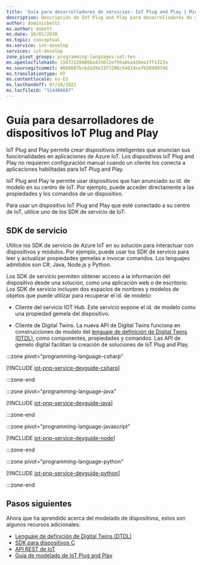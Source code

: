 ```yaml
---
title: 'Guía para desarrolladores de servicios: IoT Plug and Play | Microsoft Docs'
description: Descripción de IoT Plug and Play para desarrolladores de servicios de C
author: dominicbetts
ms.author: dobett
ms.date: 10/01/2020
ms.topic: conceptual
ms.service: iot-develop
services: iot-develop
zone_pivot_groups: programming-languages-set-ten
ms.openlocfilehash: 156f2228800ba433012ef95a8ea410ea1ff1223a
ms.sourcegitcommit: 8669087bcbda39e3377296c54014ce7b58909746
ms.translationtype: HT
ms.contentlocale: es-ES
ms.lasthandoff: 07/18/2021
ms.locfileid: "114406687"
---
```

# <a name="iot-plug-and-play-service-developer-guide"></a>Guía para desarrolladores de dispositivos IoT Plug and Play

IoT Plug and Play permite crear dispositivos inteligentes que anuncian sus funcionalidades en aplicaciones de Azure IoT. Los dispositivos IoT Plug and Play no requieren configuración manual cuando un cliente los conecta a aplicaciones habilitadas para IoT Plug and Play.

IoT Plug and Play le permite usar dispositivos que han anunciado su id. de modelo en su centro de IoT. Por ejemplo, puede acceder directamente a las propiedades y los comandos de un dispositivo.

Para usar un dispositivo IoT Plug and Play que esté conectado a su centro de IoT, utilice uno de los SDK de servicio de IoT:

## <a name="service-sdks"></a>SDK de servicio

Utilice los SDK de servicio de Azure IoT en su solución para interactuar con dispositivos y módulos. Por ejemplo, puede usar los SDK de servicio para leer y actualizar propiedades gemelas e invocar comandos. Los lenguajes admitidos son C#, Java, Node.js y Python.

Los SDK de servicio permiten obtener acceso a la información del dispositivo desde una solución, como una aplicación web o de escritorio. Los SDK de servicio incluyen dos espacios de nombres y modelos de objetos que puede utilizar para recuperar el id. de modelo:

- Cliente del servicio IOT Hub. Este servicio expone el id. de modelo como una propiedad gemela del dispositivo.

- Cliente de Digital Twins. La nueva API de Digital Twins funciona en construcciones de modelo del [lenguaje de definición de Digital Twins (DTDL)](concepts-digital-twin.md), como componentes, propiedades y comandos. Las API de gemelo digital facilitan la creación de soluciones de IoT Plug and Play.

:::zone pivot="programming-language-csharp"

[!INCLUDE [iot-pnp-service-devguide-csharp](../../includes/iot-pnp-service-devguide-csharp.md)]

:::zone-end

:::zone pivot="programming-language-java"

[!INCLUDE [iot-pnp-service-devguide-java](../../includes/iot-pnp-service-devguide-java.md)]

:::zone-end

:::zone pivot="programming-language-javascript"

[!INCLUDE [iot-pnp-service-devguide-node](../../includes/iot-pnp-service-devguide-node.md)]

:::zone-end

:::zone pivot="programming-language-python"

[!INCLUDE [iot-pnp-service-devguide-python](../../includes/iot-pnp-service-devguide-python.md)]

:::zone-end

## <a name="next-steps"></a>Pasos siguientes

Ahora que ha aprendido acerca del modelado de dispositivos, estos son algunos recursos adicionales:

- [Lenguaje de definición de Digital Twins (DTDL)](https://github.com/Azure/opendigitaltwins-dtdl)
- [SDK para dispositivos C](/azure/iot-hub/iot-c-sdk-ref/)
- [API REST de IoT](/rest/api/iothub/device)
- [Guía de modelado de IoT Plug and Play](concepts-modeling-guide.md)